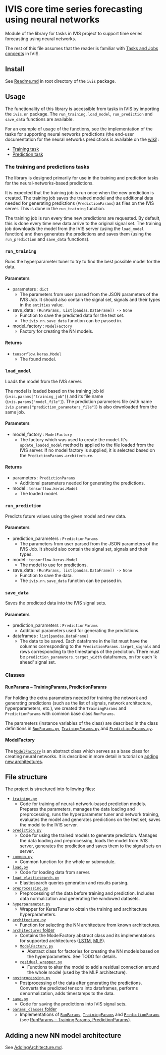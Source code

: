 # IVIS core time series forecasting using neural networks

Module of the library for tasks in IVIS project to support time series forecasting using neural networks.

The rest of this file assumes that the reader is familiar with [Tasks and Jobs concepts](https://github.com/smartarch/ivis-core/wiki/Tasks-and-Jobs) in IVIS.

## Install

See [Readme.md](../../README.md) in root directory of the `ivis` package.

## Usage

The functionality of this library is accessible from tasks in IVIS by importing the `ivis.nn` package. The `run_training`, `load_model`, `run_prediction` and `save_data` functions are available.

For an example of usage of the functions, see the implementation of the tasks for supporting neural networks predictions (the end-user documentation for the neural networks predictions is available on the [wiki](https://github.com/smartarch/ivis-core/wiki/Neural-Networks)):

* [Training task](/server/builtin-files/Neural%20Network%20Training/code.py)
* [Prediction task](/server/builtin-files/Neural%20Network%20Prediction/code.py)

### The training and predictions tasks

The library is designed primarily for use in the training and prediction tasks for the neural-networks-based predictions. 

It is expected that the training job is run once when the new prediction is created. The training job saves the trained model and the additional data needed for generating predictions (`PredictionParams`) as files on the IVIS server. This is done in the `run_training` function.

The training job is run every time new predictions are requested. By default, this is done every time new data arrive to the original signal set. The training job downloads the model from the IVIS server (using the `load_model` function) and then generates the predictions and saves them (using the `run_prediction` and `save_data` functions).

### `run_training`

Runs the hyperparameter tuner to try to find the best possible model for the data.

#### Parameters

* parameters : `dict`
  * The parameters from user parsed from the JSON parameters of the IVIS Job. It should also contain the signal set,
    signals and their types in the `entities` value.
* save_data : `(RunParams, List[pandas.DataFrame]) -> None`
  * Function to save the predicted data for the test set.
  * The `ivis.nn.save_data` function can be passed in.
* model_factory : `ModelFactory`
  * Factory for creating the NN models.

#### Returns

* `tensorflow.keras.Model`
  * The found model.

### `load_model`

Loads the model from the IVIS server.

The model is loaded based on the training job id (`ivis.params["training_job"]`) and its file name (`ivis.params["model_file"]`). The prediction parameters file (with name `ivis.params["prediction_parameters_file"]`) is also downloaded from the same job.

#### Parameters

* model_factory : `ModelFactory`
  * The factory which was used to create the model. It's `update_loaded_model` method is applied to the file loaded from the IVIS server. If no model factory is supplied, it is selected based on the `PredictionParams.architecture`.

#### Returns

* parameters : `PredictionParams`
  * Additional parameters needed for generating the predictions.
* model : `tensorflow.keras.Model`
  * The loaded model.

### `run_prediction`

Predicts future values using the given model and new data.

#### Parameters

* prediction_parameters : `PredictionParams`
  * The parameters from user parsed from the JSON parameters of the IVIS Job. It should also contain the signal set, signals and their types.
* model : `tensorflow.keras.Model`
  * The model to use for predictions.
* save_data : `(RunParams, list[pandas.DataFrame]) -> None`
  * Function to save the data.
  * The `ivis.nn.save_data` function can be passed in.

### `save_data`

Saves the predicted data into the IVIS signal sets.

#### Parameters

* prediction_parameters : `PredictionParams`
  * Additional parameters used for generating the predictions.
* dataframes : `list[pandas.DataFrame]`
  * The data to be saved. Each dataframe in the list must have the columns corresponding to the `PredictionParams.target_signals` and rows corresponding to the timestamps of the prediction. There must be `prediction_parameters.target_width` dataframes, on for each 'k ahead' signal set.
  
### Classes

#### RunParams – TrainingParams, PredictionParams

For holding the extra parameters needed for training the network and generating predictions (such as the list of signals, network architecture, hyperparameters, etc.), we created the `TrainingParams` and `PredictionParams` with common base class `RunParams`.

The parameters (instance variables of the class) are described in the class definitions in [`RunParams.py`](params_classes/run_params.py), [`TrainingParams.py`](params_classes/training_params.py) and [`PredictionParams.py`](params_classes/prediction_params.py).

#### ModelFactory

The [`ModelFactory`](architectures/ModelFactory.py) is an abstract class which serves as a base class for creating neural networks. It is described in more detail in tutorial on [adding new architectures](architectures/AddingArchitecture.md).

## File structure

The project is structured into following files:

* [`training.py`](training.py)
  * Code for training of neural-network-based prediction models. Prepares the parameters, manages the data loading and preprocessing, runs the hyperparameter tuner and network training, evaluates the model and generates predictions on the test set, saves the model to the IVIS server.
* [`prediction.py`](prediction.py)
  * Code for using the trained models to generate prediction. Manages the data loading and preprocessing, loads the model from IVIS server, generates the prediction and saves them to the signal sets on server.
* [`common.py`](common.py)
  * Common function for the whole `nn` submodule.
* [`load.py`](load.py)
  * Code for loading data from server.
* [`load_elasticsearch.py`](load_elasticsearch.py)
  * Elasticsearch queries generation and results parsing.
* [`preprocessing.py`](preprocessing.py)
  * Preprocessing of the data before training and prediction. Includes data normalization and generating the windowed datasets.
* [`hyperparameter.py`](hyperparameters.py)
  * Wrapper for KerasTuner to obtain the training and architecture hyperparameters.
* [`architecture.py`](architecture.py)
  * Function for selecting the NN architecture from known architectures.
* [`architectures` folder](architectures)
  * Contains the ModelFactory abstract class and its implementations for supported architectures ([LSTM](architectures/lstm.py), [MLP](architectures/mlp.py)).
  * [`ModelFactory.py`](architectures/ModelFactory.py)
    * Abstract class for factories for creating the NN models based on the hyperparameters. See TODO for details.
  * [`residual_wrapper.py`](architectures/residual_wrapper.py)
    * Functions to alter the model to add a residual connection around the whole model (used by the MLP architecture).
* [`postprocessing.py`](postprocessing.py)
  * Postprocessing of the data after generating the predictions. Converts the predicted tensors into dataframes, performs denormalization, adds timestamps to the data.
* [`save.py`](save.py)
  * Code for saving the predictions into IVIS signal sets.
* [`params_classes` folder](params_classes)
  * Implementations of [`RunParams`](params_classes/run_params.py), [`TrainingParams`](params_classes/training_params.py) and [`PredictionParams`](params_classes/prediction_params.py) (see [RunParams – TrainingParams, PredictionParams](#RunParams-–-TrainingParams,-PredictionParams)).


## Adding a new NN model architecture

See [AddingArchitecture.md](architectures/AddingArchitecture.md).
